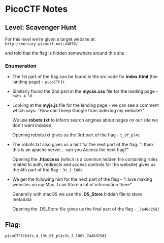 # PicoCTF Notes
## Level: Scavenger Hunt

For this level we're given a target website at:
`http://mercury.picoctf.net:44070/` 

and told that the flag is hidden somewhere around this site


### Enumeration

* The 1st part of the flag can be found in the src code for __index.html__ (the landing page) - `picoCTF{t`

* Similarly found the 2nd part in the __mycss.css__ file for the landing page - `h4ts_4_l0`

* Looking at the __myjs.js__ file for the landing page - we can see a comment which says: "How can I keep Google from indexing my website?"

    We use __robots.txt__ to inform search engines about pages on our site we don't want indexed

    Opening robots.txt gives us the 3rd part of the flag - `t_0f_pl4c`

* The robots.txt also gives us a hint for the next part of the flag: "I think this is an apache server... can you Access the next flag?"

    Opening the __.htaccess__ (which is a common hidden file containing rules related to auth, redirects and access controls for the website) gives us the 4th part of the flag - `3s_2_lO0k`

* We get the following hint for the next part of the flag - "I love making websites on my Mac, I can Store a lot of information there"

    Generally with macOS we use the __.DS_Store__ hidden file to store metadata

    Opening the .DS_Store file gives us the final part of the flag - `_7a46d25d}` 

## Flag:
``` picoCTF{th4ts_4_l0t_0f_pl4c3s_2_lO0k_7a46d25d} ```